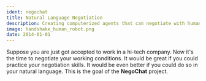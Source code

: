 ```yaml
---
ident: negochat
title: Natural Language Negotiation
description: Creating computerized agents that can negotiate with humans in English.
image: handshake_human_robot.png
date: 2014-01-01
---
```

Suppose you are just got accepted to work in a hi-tech company. Now it's the time
to negotiate your working conditions. It would be great if you could practice your 
negotiation skills. It would be even better if you could do so in your natural language.
This is the goal of the **NegoChat** project.
